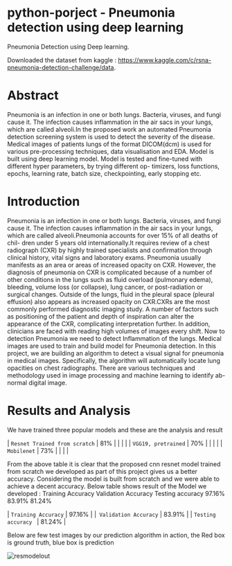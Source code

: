 # python-porject - Pneumonia detection using deep learning
Pneumonia Detection using Deep learning.

Downloaded the dataset from kaggle : https://www.kaggle.com/c/rsna-pneumonia-detection-challenge/data.

# Abstract
Pneumonia is an infection in one or both lungs. Bacteria, viruses, and fungi cause it. The infection causes inflammation in the air sacs in your lungs, which are called alveoli.In the proposed work an automated Pneumonia detection screening system is used to detect the severity of the disease. Medical images of patients lungs of the format DICOM(dcm) is used for various pre-processing techniques, data visualisation and EDA. Model is built using deep learning model. Model is tested and fine-tuned with different hyper parameters, by trying different op- timizers, loss functions, epochs, learning rate, batch size, checkpointing, early stopping etc.

# Introduction
Pneumonia is an infection in one or both lungs. Bacteria, viruses, and fungi cause it. The infection causes inflammation in the air sacs in your lungs, which are called alveoli.Pneumonia accounts for over 15% of all deaths of chil- dren under 5 years old internationally.It requires review of a chest radiograph (CXR) by highly trained specialists and confirmation through clinical history, vital signs and laboratory exams. Pneumonia usually manifests as an area or areas of increased opacity on CXR. However, the diagnosis of pneumonia on CXR is complicated because of a number of other conditions in the lungs such as fluid overload (pulmonary edema), bleeding, volume loss (or collapse), lung cancer, or post-radiation or surgical changes. Outside of the lungs, fluid in the pleural space (pleural effusion) also appears as increased opacity on CXR.CXRs are the most commonly performed diagnostic imaging study. A number of factors such as positioning of the patient and depth of inspiration can alter the appearance of the CXR, complicating interpretation further. In addition, clinicians are faced with reading high volumes of images every shift. Now to detection Pneumonia we need to detect Inflammation of the lungs. Medical images are used to train and build model for Pneumonia detection.
In this project, we are building an algorithm to detect a visual signal for pneumonia in medical images. Specifically, the algorithm will automatically locate lung opacities on chest radiographs. There are various techniques and methodology used in image processing and machine learning to identify ab- normal digital image.


# Results and Analysis
We have trained three popular models and these are the analysis and result

| `Resnet Trained from scratch` |  81%    |
|                               |         |
| `VGG19, pretrained`           |   70%   | 
|                               |         |
| `Mobilenet`                   |   73%   | 
|                               |         |

From the above table it is clear that the proposed cnn resnet model trained from scratch we developed as part of this project gives us a better accuracy.
Considering the model is built from scratch and we were able to achieve a decent accuracy. Below table shows result of the Model we developed :
   Training Accuracy Validation Accuracy Testing accuracy
97.16% 83.91% 81.24%

| `Training Accuracy`   |   97.16%      |
|` Validation Accuracy` |   83.91%      | 
| `Testing accuracy `   |   81.24%      | 

 Below are few test images by our prediction algorithm in action, the Red box is ground truth, blue box is prediction
 
   ![resmodelout](https://user-images.githubusercontent.com/13364936/156719726-b225da64-92b4-4a5f-819a-107e2616089f.PNG)
